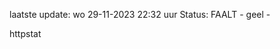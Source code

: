 laatste update: 
wo 29-11-2023 22:32   uur 
Status: FAALT - geel - 
<div class="service Y">httpstat</div>